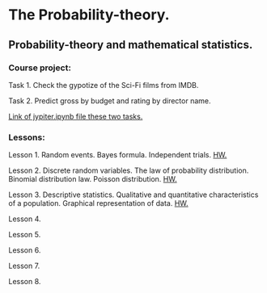 # The Probability-theory.

## Probability-theory and mathematical statistics.

### Course project:

Task 1. Check the gypotize of the Sci-Fi films from IMDB.

Task 2. Predict gross by budget and rating by director name. 

[Link of jypiter.ipynb file these two tasks.](https://github.com/hildar/probability-theory/blob/master/Project_Math_stat_Theory_of_probability.ipynb)

### Lessons:

Lesson 1. Random events. Bayes formula. Independent trials. [HW.](https://github.com/hildar/probability-theory/blob/master/Lesson_1_Random_events_Bayes_formul.ipynb)

Lesson 2. Discrete random variables. The law of probability distribution. Binomial distribution law. Poisson distribution. [HW.](https://github.com/hildar/probability-theory/blob/master/Lesson_2_Binom_Puasson.ipynb)

Lesson 3. Descriptive statistics. Qualitative and quantitative characteristics of a population. Graphical representation of data. [HW.](https://github.com/hildar/probability-theory/blob/master/Lesson_3_Desc_stat.ipynb)

Lesson 4. 

Lesson 5. 

Lesson 6. 

Lesson 7. 

Lesson 8.
